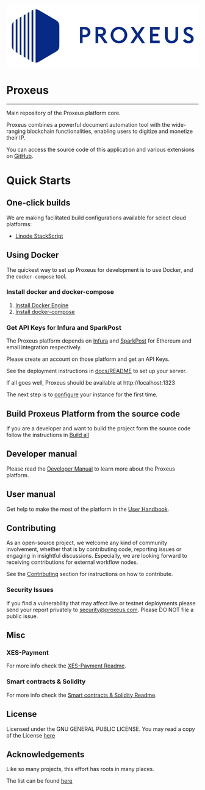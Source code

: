 ![](docs/_media/logo.png)

# Proxeus
----------------
Main repository of the Proxeus platform core.

Proxeus combines a powerful document automation tool with the wide-ranging
blockchain functionalities, enabling users to digitize and monetize their IP.

You can access the source code of this application and various extensions
on [GitHub](https://github.com/ProxeusApp).

# Quick Starts

## One-click builds

We are making facilitated build configurations available for select cloud platforms:

- [Linode StackScript](deploy/linode/README.md)

## Using Docker

The quickest way to set up Proxeus for development is to use Docker, and the `docker-compose` tool.

### Install docker and docker-compose

1. [Install Docker Engine](https://docs.docker.com/install/)
2. [Install docker-compose](https://docs.docker.com/compose/install/)

### Get API Keys for Infura and SparkPost

The Proxeus platform depends on [Infura](https://infura.io/) and [SparkPost](https://www.sparkpost.com/)
for Ethereum and email integration respectively.

Please create an account on those platform and get an API Keys.

See the deployment instructions in [docs/README](docs/README.md) to set up your server.

If all goes well, Proxeus should be available at http://localhost:1323

The next step is to [configure](docs/configure.md) your instance for the first time.

## Build Proxeus Platform from the source code

If you are a developer and want to build the project form the source code follow the instructions in [Build all](docs/build_all.md)

## Developer manual

Please read the [Developer Manual](https://doc.proxeus.com) to learn more about the
Proxeus platform.

## User manual

Get help to make the most of the platform in the [User Handbook](https://docs.google.com/document/d/e/2PACX-1vTchv7PotoQeH2cBA2VIHcqV0I0N_IQpFnbESR-8C19cgBikek3HAMVdPtfJJcYkANzPWbfy_S3bf8X/pub).

## Contributing

As an open-source project, we welcome any kind of community involvement, whether that is by contributing code, reporting issues or
engaging in insightful discussions. Especially, we are looking forward to receiving contributions for external workflow nodes.

See the [Contributing](docs/contributing.md) section for instructions on how to contribute.

### Security Issues

If you find a vulnerability that may affect live or testnet deployments please send your report privately to
security@proxeus.com. Please DO NOT file a public issue.

## Misc

### XES-Payment
For more info check the [XES-Payment Readme](docs/xes-payment.md).

### Smart contracts & Solidity
For more info check the [Smart contracts & Solidity Readme](https://github.com/ProxeusApp/proxeus-contract).

## License

Licensed under the GNU GENERAL PUBLIC LICENSE. You may read a copy of the License [here](LICENSE)

## Acknowledgements

Like so many projects, this effort has roots in many places.

The list can be found [here](ACKNOWLEDGEMENTS)
